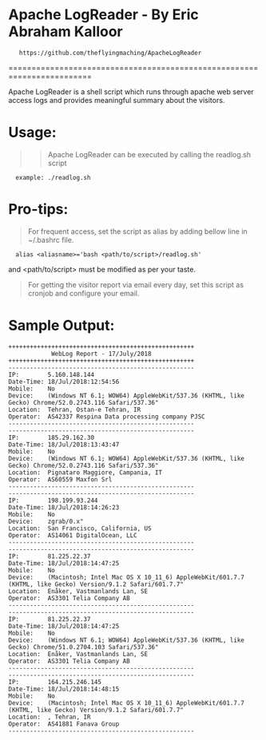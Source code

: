 #            Apache LogReader - By Eric Abraham Kalloor
 	   https://github.com/theflyingmaching/ApacheLogReader
========================================================================

Apache LogReader is a shell script which runs through apache web server access logs and provides meaningful summary about the visitors.

# Usage: 
>> Apache LogReader can be executed by calling the readlog.sh script

      example: ./readlog.sh

# Pro-tips: 
> For frequent access, set the script as alias by adding bellow line in ~/.bashrc file.

      alias <aliasname>='bash <path/to/script>/readlog.sh'
<aliasname> and <path/to/script> must be modified as per your taste.


> For getting the visitor report via email every day, set this script as cronjob and configure your email.


# Sample Output:
    ++++++++++++++++++++++++++++++++++++++++++++++++++++
                WebLog Report - 17/July/2018
    ++++++++++++++++++++++++++++++++++++++++++++++++++++
    ----------------------------------------------------
    IP:        5.160.148.144
    Date-Time: 18/Jul/2018:12:54:56
    Mobile:    No
    Device:    (Windows NT 6.1; WOW64) AppleWebKit/537.36 (KHTML, like Gecko) Chrome/52.0.2743.116 Safari/537.36"
    Location:  Tehran, Ostan-e Tehran, IR
    Operator:  AS42337 Respina Data processing company PJSC
    ----------------------------------------------------
    ----------------------------------------------------
    IP:        185.29.162.30
    Date-Time: 18/Jul/2018:13:43:47
    Mobile:    No
    Device:    (Windows NT 6.1; WOW64) AppleWebKit/537.36 (KHTML, like Gecko) Chrome/52.0.2743.116 Safari/537.36"
    Location:  Pignataro Maggiore, Campania, IT
    Operator:  AS60559 Maxfon Srl
    ----------------------------------------------------
    ----------------------------------------------------
    IP:        198.199.93.244
    Date-Time: 18/Jul/2018:14:26:23
    Mobile:    No
    Device:    zgrab/0.x"
    Location:  San Francisco, California, US
    Operator:  AS14061 DigitalOcean, LLC
    ----------------------------------------------------
    ----------------------------------------------------
    IP:        81.225.22.37
    Date-Time: 18/Jul/2018:14:47:25
    Mobile:    No
    Device:    (Macintosh; Intel Mac OS X 10_11_6) AppleWebKit/601.7.7 (KHTML, like Gecko) Version/9.1.2 Safari/601.7.7"
    Location:  Enåker, Vastmanlands Lan, SE
    Operator:  AS3301 Telia Company AB
    ----------------------------------------------------
    ----------------------------------------------------
    IP:        81.225.22.37
    Date-Time: 18/Jul/2018:14:47:25
    Mobile:    No
    Device:    (Windows NT 6.1; WOW64) AppleWebKit/537.36 (KHTML, like Gecko) Chrome/51.0.2704.103 Safari/537.36"
    Location:  Enåker, Vastmanlands Lan, SE
    Operator:  AS3301 Telia Company AB
    ----------------------------------------------------
    ----------------------------------------------------
    IP:        164.215.246.145
    Date-Time: 18/Jul/2018:14:48:15
    Mobile:    No
    Device:    (Macintosh; Intel Mac OS X 10_11_6) AppleWebKit/601.7.7 (KHTML, like Gecko) Version/9.1.2 Safari/601.7.7"
    Location:  , Tehran, IR
    Operator:  AS41881 Fanava Group
    ----------------------------------------------------
